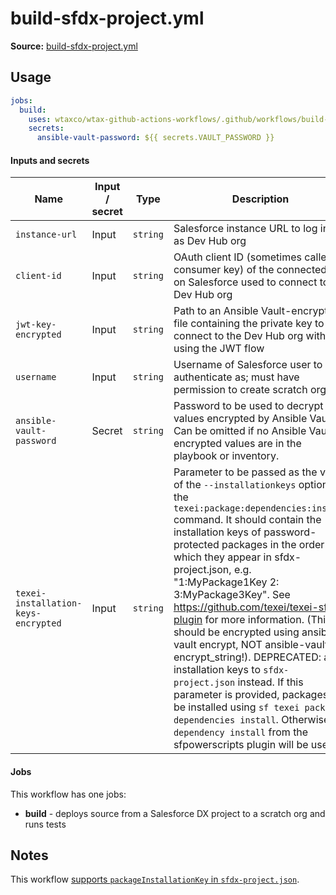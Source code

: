 # build-sfdx-project.yml

**Source:** [build-sfdx-project.yml](../.github/workflows/build-sfdx-project.yml)

## Usage

```yaml
jobs:
  build:
    uses: wtaxco/wtax-github-actions-workflows/.github/workflows/build-sfdx-project.yml@main
    secrets:
      ansible-vault-password: ${{ secrets.VAULT_PASSWORD }}
```

#### Inputs and secrets

| Name                                | Input / secret | Type     | Description                                                                                                                                                                                                                                                                                                                                                                                                                                                                                                                                                                                                                                                                                                                      | Default                                                                               |
|-------------------------------------|----------------|----------|----------------------------------------------------------------------------------------------------------------------------------------------------------------------------------------------------------------------------------------------------------------------------------------------------------------------------------------------------------------------------------------------------------------------------------------------------------------------------------------------------------------------------------------------------------------------------------------------------------------------------------------------------------------------------------------------------------------------------------|---------------------------------------------------------------------------------------|
| `instance-url`                      | Input          | `string` | Salesforce instance URL to log in to as Dev Hub org                                                                                                                                                                                                                                                                                                                                                                                                                                                                                                                                                                                                                                                                              | https://wtax.my.salesforce.com                                                        |
| `client-id`                         | Input          | `string` | OAuth client ID (sometimes called consumer key) of the connected app on Salesforce used to connect to the Dev Hub org                                                                                                                                                                                                                                                                                                                                                                                                                                                                                                                                                                                                            | 3H7cm0QedwevwtVKpSJ4PXeI7kvPanBgB3qK0sBU06E5MSMka3xqeg9JETRkx8Z8PQxuZkUvlMJH10MQ8A9uw |
| `jwt-key-encrypted`                 | Input          | `string` | Path to an Ansible Vault-encrypted file containing the private key to connect to the Dev Hub org with using the JWT flow                                                                                                                                                                                                                                                                                                                                                                                                                                                                                                                                                                                                         | <<key for the connected app identified by client-id>>                                 |
| `username`                          | Input          | `string` | Username of Salesforce user to authenticate as; must have permission to create scratch orgs                                                                                                                                                                                                                                                                                                                                                                                                                                                                                                                                                                                                                                      | admin@wtax.prod                                                                       |
| `ansible-vault-password`            | Secret         | `string` | Password to be used to decrypt values encrypted by Ansible Vault. Can be omitted if no Ansible Vault encrypted values are in the playbook or inventory.                                                                                                                                                                                                                                                                                                                                                                                                                                                                                                                                                                          |                                                                                       |
| `texei-installation-keys-encrypted` | Input          | `string` | Parameter to be passed as the value of the `--installationkeys` option of the `texei:package:dependencies:install` command. It should contain the installation keys of password-protected packages in the order in which they appear in sfdx-project.json, e.g. "1:MyPackage1Key 2: 3:MyPackage3Key". See https://github.com/texei/texei-sfdx-plugin for more information. (This should be encrypted using ansible-vault encrypt, NOT ansible-vault encrypt_string!). DEPRECATED: add installation keys to `sfdx-project.json` instead. If this parameter is provided, packages will be installed using `sf texei package dependencies install`. Otherwise, `sf dependency install` from the sfpowerscripts plugin will be used. |                                                                                       |

#### Jobs

This workflow has one jobs:
- **build** - deploys source from a Salesforce DX project to a scratch org and runs tests

## Notes

This workflow [supports `packageInstallationKey` in `sfdx-project.json`](packageInstallationKeys.md).